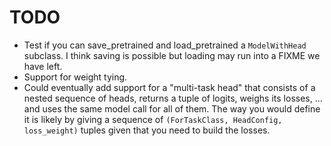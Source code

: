 # TODO
- Test if you can save_pretrained and load_pretrained a `ModelWithHead` subclass. I think saving is possible but loading may run into a FIXME we have left.
- Support for weight tying.
- Could eventually add support for a "multi-task head" that consists of a nested sequence of heads, returns a tuple of logits, weighs its losses, ... and uses the same model call for all of them. The way you would define it is likely by giving a sequence of `(ForTaskClass, HeadConfig, loss_weight)` tuples given that you need to build the losses.
